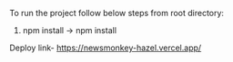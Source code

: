 To run the project follow below steps from root directory:
1. npm install -> npm install

Deploy link- https://newsmonkey-hazel.vercel.app/
